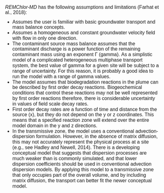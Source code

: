 <p style='margin-top:0in;margin-right:0in;margin-bottom:8.0pt;margin-left:0in;line-height:107%;font-size:15px;font-family:"Calibri",sans-serif;'><em><span style='font-size:16px;line-height:107%;font-family:"Arial",sans-serif;'>REMChlor-MD</span></em><span style='font-size:16px;line-height:107%;font-family:"Arial",sans-serif;'>&nbsp;has the following assumptions and limitations (Farhat et al., 2018):&nbsp;</span></p>
  <ul>
  <li><span style='line-height:107%;font-family:"Arial",sans-serif;font-size:16px;'>Assumes the user is familiar with basic groundwater transport and mass balance concepts.</span></li>
    <li><span style='line-height:107%;font-family:"Arial",sans-serif;font-size:16px;'>Assumes a homogeneous and constant groundwater velocity field with flow in only one direction.</span></li>
      <li><span style='line-height:107%;font-family:"Arial",sans-serif;font-size:16px;'>The contaminant source mass balance assumes that the contaminant discharge is a power function of the remaining contaminant mass using an exponent &Gamma; (gamma). As a simplistic model of a complicated heterogeneous multiphase transport system, the best value of gamma for a given site will be subject to a range of uncertainty. For this reason, it is probably a good idea to run the model with a range of gamma values.</span></li>
        <li><span style='line-height:107%;font-family:"Arial",sans-serif;font-size:16px;'>The model assumes that biodegradation reactions in the plume can be described by first order decay reactions. Biogeochemical conditions that control these reactions may not be well represented by first order reactions therefore, there is considerable uncertainty in values of field scale decay rates.</span></li>
          <li><span style='line-height:107%;font-family:"Arial",sans-serif;font-size:16px;'>First order decay rates are a function of time and distance from the source (x), but they do not depend on the y or z coordinates. This means that a specified reaction zone will extend over the entire model domain in the y and z directions.</span></li>
            <li><span style='line-height:107%;font-family:"Arial",sans-serif;font-size:16px;'>In the transmissive zone, the model uses a conventional advection-dispersion formulation. However, in the absence of matrix diffusion, this may not accurately represent the physical process at a site (e.g., see Hadley and Newell, 2014). There is a developing conceptual model that suggests that dispersion processes are much weaker than is commonly simulated, and that lower dispersion coefficients should be used in conventional advection dispersion models. By applying this model to a transmissive zone that only occupies part of the overall volume, and by including matrix diffusion, the transport can better fit the newer conceptual model.</span></li>
              </ul>